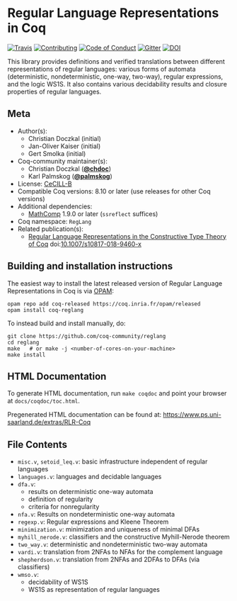 # Regular Language Representations in Coq

[![Travis][travis-shield]][travis-link]
[![Contributing][contributing-shield]][contributing-link]
[![Code of Conduct][conduct-shield]][conduct-link]
[![Gitter][gitter-shield]][gitter-link]
[![DOI][doi-shield]][doi-link]

[travis-shield]: https://travis-ci.com/coq-community/reglang.svg?branch=master
[travis-link]: https://travis-ci.com/coq-community/reglang/builds

[contributing-shield]: https://img.shields.io/badge/contributions-welcome-%23f7931e.svg
[contributing-link]: https://github.com/coq-community/manifesto/blob/master/CONTRIBUTING.md

[conduct-shield]: https://img.shields.io/badge/%E2%9D%A4-code%20of%20conduct-%23f15a24.svg
[conduct-link]: https://github.com/coq-community/manifesto/blob/master/CODE_OF_CONDUCT.md

[gitter-shield]: https://img.shields.io/badge/chat-on%20gitter-%23c1272d.svg
[gitter-link]: https://gitter.im/coq-community/Lobby


[doi-shield]: https://zenodo.org/badge/DOI/10.1007/s10817-018-9460-x.svg
[doi-link]: https://doi.org/10.1007/s10817-018-9460-x

This library provides definitions and verified translations between
different representations of regular languages: various forms of
automata (deterministic, nondeterministic, one-way, two-way),
regular expressions, and the logic WS1S. It also contains various
decidability results and closure properties of regular languages.

## Meta

- Author(s):
  - Christian Doczkal (initial)
  - Jan-Oliver Kaiser (initial)
  - Gert Smolka (initial)
- Coq-community maintainer(s):
  - Christian Doczkal ([**@chdoc**](https://github.com/chdoc))
  - Karl Palmskog ([**@palmskog**](https://github.com/palmskog))
- License: [CeCILL-B](LICENSE)
- Compatible Coq versions: 8.10 or later (use releases for other Coq versions)
- Additional dependencies:
  - [MathComp](https://math-comp.github.io) 1.9.0 or later (`ssreflect` suffices)
- Coq namespace: `RegLang`
- Related publication(s):
  - [Regular Language Representations in the Constructive Type Theory of Coq](https://hal.archives-ouvertes.fr/hal-01832031/document) doi:[10.1007/s10817-018-9460-x](https://doi.org/10.1007/s10817-018-9460-x)

## Building and installation instructions

The easiest way to install the latest released version of Regular Language Representations in Coq
is via [OPAM](https://opam.ocaml.org/doc/Install.html):

```shell
opam repo add coq-released https://coq.inria.fr/opam/released
opam install coq-reglang
```

To instead build and install manually, do:

``` shell
git clone https://github.com/coq-community/reglang
cd reglang
make   # or make -j <number-of-cores-on-your-machine>
make install
```


## HTML Documentation

To generate HTML documentation, run `make coqdoc` and point your browser at `docs/coqdoc/toc.html`.

Pregenerated HTML documentation can be found at: https://www.ps.uni-saarland.de/extras/RLR-Coq

## File Contents

* `misc.v`, `setoid_leq.v`: basic infrastructure independent of regular languages
* `languages.v`: languages and decidable languages
* `dfa.v`:
  * results on deterministic one-way automata
  * definition of regularity
  * criteria for nonregularity
* `nfa.v`: Results on nondeterministic one-way automata
* `regexp.v`: Regular expressions and Kleene Theorem
* `minimization.v`: minimization and uniqueness of minimal DFAs
* `myhill_nerode.v`: classifiers and the constructive Myhill-Nerode theorem
* `two_way.v`: deterministic and nondeterministic two-way automata
* `vardi.v`: translation from 2NFAs to NFAs for the complement language
* `shepherdson.v`: translation from 2NFAs and 2DFAs to DFAs (via classifiers)
* `wmso.v`:
  * decidability of WS1S
  * WS1S as representation of regular languages
